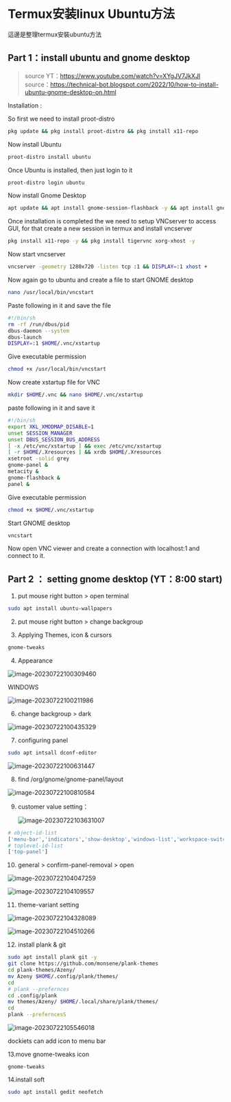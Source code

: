 # Termux安装linux Ubuntu方法

這邊是整理termux安裝ubuntu方法

## Part 1：install ubuntu and gnome desktop

> source YT：https://www.youtube.com/watch?v=XYgJV7JkXJI
> source：https://technical-bot.blogspot.com/2022/10/how-to-install-ubuntu-gnome-desktop-on.html

Installation :

So first we need to install proot-distro

```bash
pkg update && pkg install proot-distro && pkg install x11-repo
```


Now install Ubuntu

```bash
proot-distro install ubuntu
```

Once Ubuntu is installed, then just login to it

```bash
proot-distro login ubuntu
```

Now install Gnome Desktop

```bash
apt update && apt install gnome-session-flashback -y && apt install gnome-terminal gnome-tweaks ubuntu-wallpapers dbus-x11 yaru-theme-gtk yaru-theme-icon -y
```

Once installation is completed the we need to setup VNCserver to access GUI, for that create a new session in termux and install vncserver

```bash
pkg install x11-repo -y && pkg install tigervnc xorg-xhost -y
```

Now start vncserver

```bash
vncserver -geometry 1280x720 -listen tcp :1 && DISPLAY=:1 xhost +
```

Now again go to ubuntu and create a file to start GNOME desktop

```bash
nano /usr/local/bin/vncstart
```

Paste following in it and save the file

```bash
#!/bin/sh
rm -rf /run/dbus/pid
dbus-daemon --system
dbus-launch 
DISPLAY=:1 $HOME/.vnc/xstartup
```

Give executable permission 

```bash
chmod +x /usr/local/bin/vncstart
```

Now create xstartup file for VNC

```bash
mkdir $HOME/.vnc && nano $HOME/.vnc/xstartup
```

paste following in it and save it

```bash
#!/bin/sh
export XKL_XMODMAP_DISABLE=1
unset SESSION_MANAGER
unset DBUS_SESSION_BUS_ADDRESS
[ -x /etc/vnc/xstartup ] && exec /etc/vnc/xstartup
[ -r $HOME/.Xresources ] && xrdb $HOME/.Xresources
xsetroot -solid grey
gnome-panel &
metacity &
gnome-flashback &
panel &
```

Give executable permission

```bash
chmod +x $HOME/.vnc/xstartup
```

Start GNOME desktop 

```bash
vncstart
```

Now open VNC viewer and create a connection with localhost:1 and connect to it.



## Part 2 ： setting gnome desktop  (YT：8:00 start)

1. put mouse right button > open terminal

```bash
sudo apt install ubuntu-wallpapers
```

2. put mouse right button > change backgroup

3. Applying Themes, icon & cursors

```bash
gnome-tweaks
```

4. Appearance

![image-20230722100309460](assets/image-20230722100309460.png)

WINDOWS

![image-20230722100211986](assets/image-20230722100211986.png)

6. change backgroup > dark

![image-20230722100435329](assets/image-20230722100435329.png)

7. configuring panel

```bash
sudo apt intsall dconf-editor 
```

![image-20230722100631447](assets/image-20230722100631447.png)

8. find /org/gnome/gnome-panel/layout

![image-20230722100810584](assets/image-20230722100810584.png)

9. customer value setting：

   ![image-20230722103631007](assets/image-20230722103631007.png)

```bash
# object-id-list
['menu-bar','indicators','show-desktop','windows-list','workspace-switcher']
# toplevel-id-list
['top-panel']
```

10. general > confirm-panel-removal > open

![image-20230722104047259](assets/image-20230722104047259.png)

![image-20230722104109557](assets/image-20230722104109557.png)

11. theme-variant setting

![image-20230722104328089](assets/image-20230722104328089.png)

![image-20230722104510266](assets/image-20230722104510266.png)

12. install plank & git

```bash
sudo apt install plank git -y
git clone https://github.com/monsene/plank-themes
cd plank-themes/Azeny/
mv Azeny $HOME/.config/plank/themes/
cd
# plank --prefernces
cd .config/plank
mv themes/Azeny/ $HOME/.local/share/plank/themes/
cd
plank --preferncesS
```

![image-20230722105546018](assets/image-20230722105546018.png)

dockiets can add icon to menu bar

13.move gnome-tweaks icon

```
gnome-tweaks
```

14.install soft

```bash
sudo apt install gedit neofetch 
```

